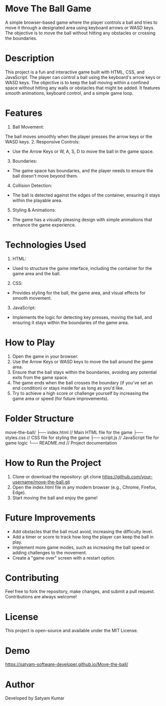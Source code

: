 # Move The Ball Game
A simple browser-based game where the player controls a ball and tries to move it through a designated area using keyboard arrows or WASD keys. The objective is to move the ball without hitting any obstacles or crossing the boundaries.
# Description
This project is a fun and interactive game built with HTML, CSS, and JavaScript. The player can control a ball using the keyboard's arrow keys or WASD keys. The objective is to keep the ball moving within a confined space without hitting any walls or obstacles that might be added. It features smooth animations, keyboard control, and a simple game loop.
# Features
 1. Ball Movement:

The ball moves smoothly when the player presses the arrow keys or the WASD keys.
2. Responsive Controls:

  - Use the Arrow Keys or W, A, S, D to move the ball in the game space.
3. Boundaries:

  - The game space has boundaries, and the player needs to ensure the ball doesn't move beyond them.
4. Collision Detection:

  - The ball is detected against the edges of the container, ensuring it stays within the playable area.
5. Styling & Animations:

  - The game has a visually pleasing design with simple animations that enhance the game experience.
# Technologies Used
1. HTML:

  - Used to structure the game interface, including the container for the game area and the ball.
2. CSS:

  - Provides styling for the ball, the game area, and visual effects for smooth movement.
3. JavaScript:

 - Implements the logic for detecting key presses, moving the ball, and ensuring it stays within the boundaries of the game area.
#  How to Play
1. Open the game in your browser.
2. Use the Arrow Keys or WASD keys to move the ball around the game area.
3. Ensure that the ball stays within the boundaries, avoiding any potential exits from the game space.
4. The game ends when the ball crosses the boundary (if you've set an end condition) or stays inside for as long as you'd like.
5. Try to achieve a high score or challenge yourself by increasing the game area or speed (for future improvements).
# Folder Structure
move-the-ball/
├── index.html           // Main HTML file for the game
├── styles.css           // CSS file for styling the game
├── script.js            // JavaScript file for game logic
└── README.md            // Project documentation
# How to Run the Project
1. Clone or download the repository:
  git clone https://github.com/your-username/move-the-ball.git
2. Open the index.html file in any modern browser (e.g., Chrome, Firefox, Edge).
3. Start moving the ball and enjoy the game!
# Future Improvements
 - Add obstacles that the ball must avoid, increasing the difficulty level.
 - Add a timer or score to track how long the player can keep the ball in play.
 - Implement more game modes, such as increasing the ball speed or adding challenges to the movement.
 - Create a "game over" screen with a restart option.
# Contributing
Feel free to fork the repository, make changes, and submit a pull request. Contributions are always welcome!
# License
This project is open-source and available under the MIT License.
# Demo
 https://satyam-software-developer.github.io/Move-the-ball/
# Author
Developed by Satyam Kumar










